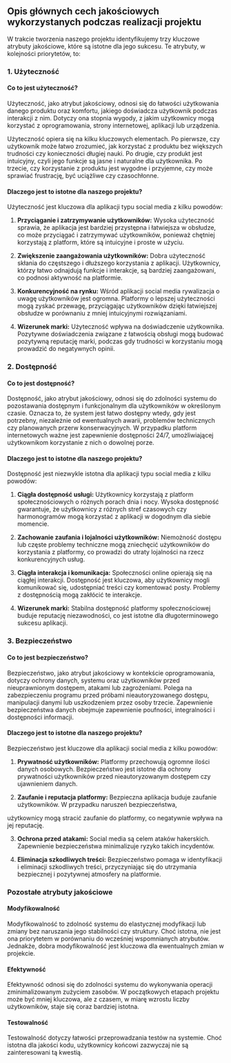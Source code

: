 ## Opis głównych cech jakościowych wykorzystanych podczas realizacji projektu

W trakcie tworzenia naszego projektu identyfikujemy trzy kluczowe atrybuty jakościowe, które są istotne dla jego sukcesu. Te atrybuty, w kolejności priorytetów, to:

### 1. Użyteczność

#### Co to jest użyteczność?
Użyteczność, jako atrybut jakościowy, odnosi się do łatwości użytkowania danego produktu oraz komfortu, jakiego doświadcza użytkownik podczas interakcji z nim. Dotyczy ona stopnia wygody, z jakim użytkownicy mogą korzystać z oprogramowania, strony internetowej, aplikacji lub urządzenia.

Użyteczność opiera się na kilku kluczowych elementach. Po pierwsze, czy użytkownik może łatwo zrozumieć, jak korzystać z produktu bez większych trudności czy konieczności długiej nauki. Po drugie, czy produkt jest intuicyjny, czyli jego funkcje są jasne i naturalne dla użytkownika. Po trzecie, czy korzystanie z produktu jest wygodne i przyjemne, czy może sprawiać frustrację, być uciążliwe czy czasochłonne.

#### Dlaczego jest to istotne dla naszego projektu?
Użyteczność jest kluczowa dla aplikacji typu social media z kilku powodów:

1. **Przyciąganie i zatrzymywanie użytkowników:** Wysoka użyteczność sprawia, że aplikacja jest bardziej przystępna i łatwiejsza w obsłudze, co może przyciągać i zatrzymywać użytkowników, ponieważ chętniej korzystają z platform, które są intuicyjne i proste w użyciu.

2. **Zwiększenie zaangażowania użytkowników:** Dobra użyteczność skłania do częstszego i dłuższego korzystania z aplikacji. Użytkownicy, którzy łatwo odnajdują funkcje i interakcje, są bardziej zaangażowani, co podnosi aktywność na platformie.

3. **Konkurencyjność na rynku:** Wśród aplikacji social media rywalizacja o uwagę użytkowników jest ogromna. Platformy o lepszej użyteczności mogą zyskać przewagę, przyciągając użytkowników dzięki łatwiejszej obsłudze w porównaniu z mniej intuicyjnymi rozwiązaniami.

4. **Wizerunek marki:** Użyteczność wpływa na doświadczenie użytkownika. Pozytywne doświadczenia związane z łatwością obsługi mogą budować pozytywną reputację marki, podczas gdy trudności w korzystaniu mogą prowadzić do negatywnych opinii.

### 2. Dostępność

#### Co to jest dostępność?
Dostępność, jako atrybut jakościowy, odnosi się do zdolności systemu do pozostawania dostępnym i funkcjonalnym dla użytkowników w określonym czasie. Oznacza to, że system jest łatwo dostępny wtedy, gdy jest potrzebny, niezależnie od ewentualnych awarii, problemów technicznych czy planowanych przerw konserwacyjnych. W przypadku platform internetowych ważne jest zapewnienie dostępności 24/7, umożliwiającej użytkownikom korzystanie z nich o dowolnej porze.

#### Dlaczego jest to istotne dla naszego projektu?
Dostępność jest niezwykle istotna dla aplikacji typu social media z kilku powodów:

1. **Ciągła dostępność usługi:** Użytkownicy korzystają z platform społecznościowych o różnych porach dnia i nocy. Wysoka dostępność gwarantuje, że użytkownicy z różnych stref czasowych czy harmonogramów mogą korzystać z aplikacji w dogodnym dla siebie momencie.

2. **Zachowanie zaufania i lojalności użytkowników:** Niemożność dostępu lub częste problemy techniczne mogą zniechęcić użytkowników do korzystania z platformy, co prowadzi do utraty lojalności na rzecz konkurencyjnych usług.

3. **Ciągła interakcja i komunikacja:** Społeczności online opierają się na ciągłej interakcji. Dostępność jest kluczowa, aby użytkownicy mogli komunikować się, udostępniać treści czy komentować posty. Problemy z dostępnością mogą zakłócić te interakcje.

4. **Wizerunek marki:** Stabilna dostępność platformy społecznościowej buduje reputację niezawodności, co jest istotne dla długoterminowego sukcesu aplikacji.

### 3. Bezpieczeństwo

#### Co to jest bezpieczeństwo?
Bezpieczeństwo, jako atrybut jakościowy w kontekście oprogramowania, dotyczy ochrony danych, systemu oraz użytkowników przed nieuprawnionym dostępem, atakami lub zagrożeniami. Polega na zabezpieczeniu programu przed próbami nieautoryzowanego dostępu, manipulacji danymi lub uszkodzeniem przez osoby trzecie. Zapewnienie bezpieczeństwa danych obejmuje zapewnienie poufności, integralności i dostępności informacji.

#### Dlaczego jest to istotne dla naszego projektu?
Bezpieczeństwo jest kluczowe dla aplikacji social media z kilku powodów:

1. **Prywatność użytkowników:** Platformy przechowują ogromne ilości danych osobowych. Bezpieczeństwo jest istotne dla ochrony prywatności użytkowników przed nieautoryzowanym dostępem czy ujawnieniem danych.

2. **Zaufanie i reputacja platformy:** Bezpieczna aplikacja buduje zaufanie użytkowników. W przypadku naruszeń bezpieczeństwa,

 użytkownicy mogą stracić zaufanie do platformy, co negatywnie wpływa na jej reputację.

3. **Ochrona przed atakami:** Social media są celem ataków hakerskich. Zapewnienie bezpieczeństwa minimalizuje ryzyko takich incydentów.

4. **Eliminacja szkodliwych treści:** Bezpieczeństwo pomaga w identyfikacji i eliminacji szkodliwych treści, przyczyniając się do utrzymania bezpiecznej i pozytywnej atmosfery na platformie.

### Pozostałe atrybuty jakościowe

#### Modyfikowalność
Modyfikowalność to zdolność systemu do elastycznej modyfikacji lub zmiany bez naruszania jego stabilności czy struktury. Choć istotna, nie jest ona priorytetem w porównaniu do wcześniej wspomnianych atrybutów. Jednakże, dobra modyfikowalność jest kluczowa dla ewentualnych zmian w projekcie.

#### Efektywność
Efektywność odnosi się do zdolności systemu do wykonywania operacji zminimalizowanym zużyciem zasobów. W początkowych etapach projektu może być mniej kluczowa, ale z czasem, w miarę wzrostu liczby użytkowników, staje się coraz bardziej istotna.

#### Testowalność
Testowalność dotyczy łatwości przeprowadzania testów na systemie. Choć istotna dla jakości kodu, użytkownicy końcowi zazwyczaj nie są zainteresowani tą kwestią.